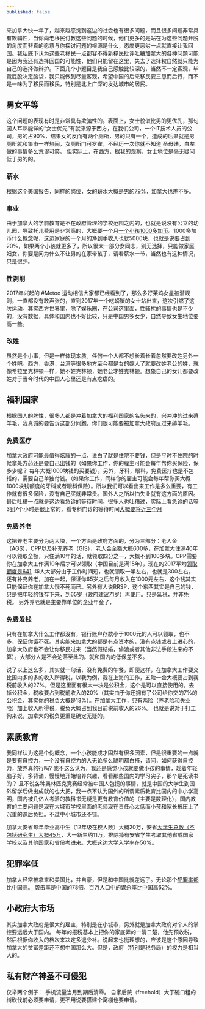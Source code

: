 ```yaml
---
published: false
---
```


来加拿大快一年了，越来越感觉到这边的社会也有很多问题，而且很多问题非常具有欺骗性，当你向老移民讨教这些问题的时候，他们更多的是站在为这些问题开脱的角度而非真的愿意与你探讨问题的根源是什么，态度更恶劣一点就直接让我回国。我私底下认为这些老移民一点都容不得新移民批评吐糟加拿大的各种问题可能是因为我还有选择回国的可能性，他们只能留在这里，失去了选择权自然就只能为自己的选择做辩护。下面几个小题目是我自己感触比较深的，当然不一定客观，毕竟屁股决定脑袋，我只能做到尽量客观，希望中国的后来移民要三思而后行，而不是一味为了移民而移民，特别是北上广深的发达城市的居民。

## 男女平等
这个问题的表现有时是非常具有欺骗性的。表面上，女士貌似比男的更优先，那句国人耳熟能详的“女士优先”有就来源于西方，在我们公司，一个IT技术人员的公司，男的占90%，结果女的反而有两个厕所，男的只有一个，造成的后果就是男厕所就和集市一样热闹，女厕所门可罗雀，不经历一次你就不知道 圣母婊，白左做的事情多么荒谬可笑。 但实际上，在西方，据我的观察，女士地位是毫无疑问低于男的的。

### 薪水
根据这个美国报告，同样的岗位，女的薪水大概[是男的79%](http://www.businessinsider.com/gender-wage-pay-gap-charts-2017-3)，加拿大也差不多。

### 事业
由于加拿大的学前教育是不在政府管理的学校范围之内的，也就是说没有公立的幼儿园，导致托儿费用是非常高的，大概要一个月[一个小孩1000多加币](https://www1.toronto.ca/wps/portal/contentonly?vgnextoid=924ad25ed83ae310VgnVCM10000071d60f89RCRD)。1000多加币什么概念呢，这边家庭的一个月的净到手收入也就5000块，也就是说要占到20%，如果两个小孩就更多了，所以很大一部分女同志，别无选择，只能做家庭妇女，你要是问为什么不让男的在家带孩子，请看薪水一节，当然也有这种情况，只是很少。

### 性剥削
2017年兴起的 #Metoo 运动相信大家都已经看到了，那么多好莱坞女星被潜规则，一直都没有敢声张的，直到2017年一个吃螃蟹的女士站出来，这次引燃了这次运动。其实西方世界里，除了娱乐圈，在公司这里面，性骚扰的事情也是不少的，没有数据，具体和国内也不好比较，只是中国男多女少，自然导致女生地位要高一些。

### 改姓
虽然是个小事，但是一样体现本质。任何一个人都不想长着长着忽然要改姓另外一个姓吧。西方，香港，台湾等很多地方至今都是女的嫁人了就要改姓老公的姓，就像希拉里克林顿一样，她不姓克林顿，她老公才姓克林顿。想象自己的女儿都要改姓对于当今时代的中国人心里还是有点疙瘩的。

## 福利国家
根据国人的脾性，很多人都是冲着加拿大的福利国家的名头来的，兴冲冲的过来薅羊毛，我真诚的要告诉这部分同胞，你们很可能要被加拿大政府反过来薅羊毛。

### 免费医疗
加拿大政府可能最值得炫耀的一点，说白了就是住院不要钱，但是平时不住院的时候拿处方药还是要自己出钱的（如果你工作，你的雇主可能会每年帮你买保险，保多少呢？ 每年大概1000块钱的买要钱）。另外，牙科，眼科，免费医疗也是不包括的，需要自己单独付钱。（如果你工作，同样你的雇主可能会每年帮你买大概1000块钱额度的牙科或者眼科保险）。所以我们可以看出来工作是多么重要，有工作就有很多保险，没有自己买就非常贵。国外人之所以怕失业就有这方面的原因。 最后吐糟一点就是这边看急诊的等待时间，很多人也吐糟过，实际上看急诊的话等3到7个小时是很正常的，看专科门诊的等待时间[大概要将近三个月](https://www.fraserinstitute.org/studies/waiting-your-turn-wait-times-for-health-care-in-canada-2017)

### 免费养老
这把养老主要分为两大块，一个方面是政府方面的，分为三部分：老人金（AGS），CPP以及补充养老（GIS），老人金全额大概600多，在加拿大住满40年可以领取全额，只住满10年的话，就领取四分之一，大概不到100多块。CPP需要你在加拿大工作满10年后才可以领取（中国目前是满15年），现在的2017平均[领取额度是641](https://www.canada.ca/en/services/benefits/publicpensions/cpp/cpp-benefit/amount.html), 华人大部分由于工作时间短，也就领取一半左右，也就是300左右。还有补充养老，加在一起，保证你65岁之后每月收入在1000元左右，这个钱其实只能保证你在加拿大饿不死而已。另外有人说RRSP，这个东西其实是自己的钱，只是把年轻的钱存下来，[到65岁（政府建议71岁）再使](http://www.moneysense.ca/save/retirement/rrif/convert-rrsp-to-rrif/)用。只是延税，并非免税。 另外养老就是主要靠单位的企业年金了，

### 免费发钱
只有在加拿大什么工作都没有，银行账户存款小于1000元的人可以领取，也不多，保证你饿不死。其实能来加拿大的都是有点资本的，没有点钱或者上进心的，加拿大政府也不会让你移民过来（当然假结婚，偷渡或者其他非法手段进来的不算）。大部分人是不会沦落至此的。就和国内的低保差不多。

说了以上这么多，其实就一句话，没有免费的午餐，即便这样，在加拿大工作要交比国内多的多的收入所得税，以我为例，我在上海的工作，五险一金大概要占到我税前收入的27%，但是这里面有很大一块是公积金，这个是可以直接使用的。去掉公积金，税收要占到税前收入的20%（其实由于你还拥有了公司给你交的7%的公积金，其实你的税负大概是13%）。在加拿大工作，只有两险（养老险和失业险）加上收入所得税，税负大概占到我目前税前收入的26%。 也就是说对于打工狗来说，加拿大的税负更重是确定无疑的。

## 素质教育
我同样认为这是个伪概念，一个小孩能成才固然有很多因素，但是很重要的一点就是要有自控力，一个没有自控力的人无论多么聪明都白搭，请问，如何获得自控力，放养真的行吗? 我不这么认为，我还是感觉小孩就要做小孩的事情，趁着年轻脑子好，多背诵，慢慢地开始培养兴趣，看看那些国内的学习尖子，那个是死读书的？ 且不说各种奥林匹克竞赛经常被中国人包揽的事情，就是中国的大学生到国外留学后做出成就的也大把，我一点不认为国外的所谓素质教育比国内的中小学高明，国内被几亿人考验的教科书无疑是更有教育价值的（主要是数理化），国内教育的主要问题是现在大城市学校里面的老师现在责任心太低而小孩和家长被压上了沉重的课后负担。不过中小城市还不错。

加拿大安省每年毕业高中生（12年级在校人数）大概20万，安省[大学生总数（不包括研究生）大概45万](http://cou.on.ca/numbers/students/)，大一新生约11万，排除掉有安省学生考取其他省或国家学校以及其他国家和省份考进来。大概这边大学入学率在50%。

## 犯罪率低
加拿大经常被拿来和美国比，并自豪，但是和中国比就差远了。无论那个[犯罪率都比中国高。](http://www.nationmaster.com/country-info/compare/Canada/China/Crime)
袭击率是中国的78倍，百万人口中的谋杀率比中国高62%。

## 小政府大市场
其实加拿大政府是很大的雇主，特别是在小城市，另外就是加拿大政府对个人的掌控要远远大于国内。 每年的报税基本上把你的家底弄的一清二楚，他先预收税，然后根据你收入的档次来决定多退少补。说起来也挺理想的，应该是这个原因导致加拿大的贫富差距还不想中国那么大。但是，政府（特别是税务局）的权力是相当大的。

## 私有财产神圣不可侵犯
仅举两个例子： 手机流量当月到期后清零。 自家后院（freehold）大于碗口粗的树砍伐前必须要申请，更不用说要搭建个窝棚也要申请。

